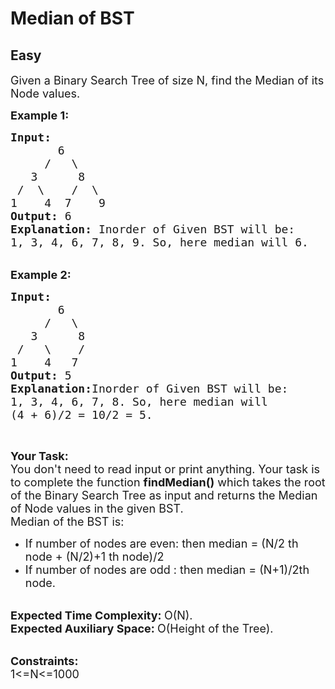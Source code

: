 # Median of BST
## Easy 
<div class="problem-statement">
                <p></p><p><span style="font-size:18px">Given a Binary Search Tree of size N, find the Median of its Node values.</span></p>

<p><span style="font-size:18px"><strong>Example 1:</strong></span></p>

<pre><span style="font-size:18px"><strong>Input:
</strong>&nbsp; &nbsp; &nbsp; &nbsp;6
&nbsp; &nbsp; &nbsp;/&nbsp; &nbsp;\
&nbsp; &nbsp;3&nbsp; &nbsp; &nbsp; 8&nbsp; &nbsp;
&nbsp;/&nbsp; \&nbsp; &nbsp; /&nbsp; \
1&nbsp; &nbsp; 4&nbsp; 7&nbsp;   9<strong>
Output: </strong>6
<strong>Explanation: </strong>Inorder of Given BST will be:
1, 3, 4, 6, 7, 8, 9. So, here median will 6.</span>
</pre>

<p><br>
<span style="font-size:18px"><strong>Example 2:</strong></span></p>

<pre><span style="font-size:18px"><strong>Input:
</strong>&nbsp; &nbsp; &nbsp; &nbsp;6
&nbsp; &nbsp; &nbsp;/&nbsp; &nbsp;\
&nbsp; &nbsp;3&nbsp; &nbsp; &nbsp; 8&nbsp; &nbsp;
&nbsp;/&nbsp; &nbsp;\&nbsp; &nbsp; /&nbsp; &nbsp;
1&nbsp; &nbsp; 4&nbsp;  7&nbsp; &nbsp;</span><span style="font-size:18px"><strong>
Output: </strong>5<strong>
Explanation:</strong>Inorder of Given BST will be:
1, 3, 4, 6, 7, 8. So, here median will
(4 + 6)/2 = 10/2 = 5.</span></pre>

<p>&nbsp;</p>

<p><span style="font-size:18px"><strong>Your Task:</strong><br>
You don't need to read input or print anything. Your task is to complete the function&nbsp;<strong>findMedian()</strong>&nbsp;which takes the root of the Binary Search Tree as input&nbsp;and returns the Median of Node values in the given BST.<br>
Median of the BST is:</span></p>

<ul>
	<li><span style="font-size:18px">If number&nbsp;of nodes are even: then median = (N/2 th node + (N/2)+1 th node)/2</span></li>
	<li><span style="font-size:18px">If number&nbsp;of nodes are odd : then median = (N+1)/2th node.</span></li>
</ul>

<p><br>
<span style="font-size:18px"><strong>Expected Time Complexity:&nbsp;</strong>O(N).<br>
<strong>Expected Auxiliary Space:&nbsp;</strong>O(Height of the Tree).</span></p>

<p><br>
<span style="font-size:18px"><strong>Constraints:</strong><br>
1&lt;=N&lt;=1000</span></p>

<p>&nbsp;</p>
 <p></p>
            </div>
